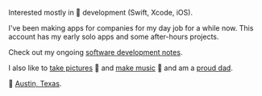 Interested mostly in  development (Swift, Xcode, iOS). 

I've been making apps for companies for my day job for a while now.  This account has my early solo apps and some after-hours projects.

Check out my ongoing [software development notes](https://patmcg.com/category/software-dev/).

I also like to [take pictures](https://patmcg.com/category/photos/) 📸 and [make music](https://patmcg.com/category/songs/) 🎤 and am a [proud dad](https://mcgkids.blog).

📍 [Austin, Texas](https://patmcg.com/category/austin/).
